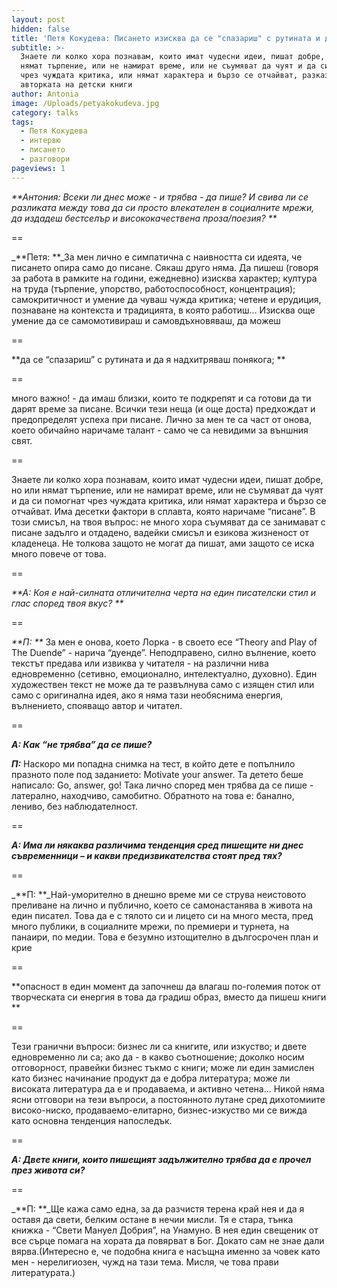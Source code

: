 ```yaml
---
layout: post
hidden: false
title: 'Петя Кокудева: Писането изисква да се "спазариш" с рутината и да я надхитряваш'
subtitle: >-
  Знаете ли колко хора познавам, които имат чудесни идеи, пишат добре, но или
  нямат търпение, или не намират време, или не съумяват да чуят и да си помогнат
  чрез чуждата критика, или нямат характера и бързо се отчайват, разказва
  авторката на детски книги
author: Antonia
image: /Uploads/petyakokudeva.jpg
category: talks
tags:
  - Петя Кокудева
  - интервю
  - писането
  - разговори
pageviews: 1
---
```

_**Антония: Всеки ли днес може - и трябва - да пише? И свива ли се разликата между това да си просто влекателен в социалните мрежи, да издадеш бестселър и висококачествена проза/поезия?   **_

\==

_**Петя: **_За мен лично е симпатична с наивността си идеята, че писането опира само до писане. Сякаш друго няма. Да пишеш (говоря за работа в рамките на години, ежедневно) изисква характер; култура на труда (търпение, упорство, работоспособност, концентрация); самокритичност и умение да чуваш чужда критика; четене и ерудиция, познаване на контекста и традицията, в която работиш… Изисква още умение да се самомотивираш и самовдъхновяваш, да можеш 

\==

**да се “спазариш” с рутината и да я надхитряваш понякога; **

\==

много важно! - да имаш близки, които те подкрепят и са готови да ти дарят време за писане. Всички тези неща (и още доста) предхождат и предопределят успеха при писане. Лично за мен те са част от онова, което обичайно наричаме талант - само че са невидими за външния свят. 

\==

Знаете ли колко хора познавам, които имат чудесни идеи, пишат добре, но или нямат търпение, или не намират време, или не съумяват да чуят и да си помогнат чрез чуждата критика, или нямат характера и бързо се отчайват. Има десетки фактори в сплавта, която наричаме “писане”. В този смисъл, на твоя въпрос: не много хора съумяват да се занимават с писане задълго и отдадено, вадейки смисъл и езикова жизненост от кладенеца. Не толкова защото не могат да пишат, ами защото се иска много повече от това.

\==

_**А: Коя е най-силната отличителна черта на един писателски стил и глас според твоя вкус?  **_

\==

_**П: **_ За мен е онова, което Лорка - в своето есе “Theory and Play of The Duende” - нарича “дуенде”. Неподправено, силно вълнение, което текстът предава или извиква у читателя - на различни нива едновременно (сетивно, емоционално, интелектуално, духовно). Един художествен текст не може да те развълнува само с изящен стил или само с оригинална идея, ако я няма тази необяснима енергия, вълнението, спояващо автор и читател.

\==

_**А: Как “не трябва” да се пише?**_

_**П:**_ Наскоро ми попадна снимка на тест, в който дете е попълнило празното поле под заданието: Motivate your answer. Та детето беше написало: Go, answer, go! Така лично според мен трябва да се пише - латерално, находчиво, самобитно. Обратното на това е: банално, лениво, без наблюдателност.

\==

_**А: Има ли някаква различима тенденция сред пишещите ни днес съвременници – и какви предизвикателства стоят пред тях?**_

\==

_**П: **_Най-уморително в днешно време ми се струва неистовото преливане на лично и публично, което се самонастанява в живота на един писател. Това да е с тялото си и лицето си на много места, пред много публики, в социалните мрежи, по премиери и турнета, на панаири, по медии. Това е безумно изтощително в дългосрочен план и крие 

\==

**опасност в един момент да започнеш да влагаш по-големия поток от творческата си енергия в това да градиш образ, вместо да пишеш книги **

\==

Тези гранични въпроси: бизнес ли са книгите, или изкуство; и двете едновременно ли са; ако да - в какво съотношение; доколко носим отговорност, правейки бизнес тъкмо с книги; може ли един замислен като бизнес начинание продукт да е добра литература; може ли високата литература да е и продаваема, и активно четена... Никой няма ясни отговори на тези въпроси, а постоянното лутане сред дихотомиите високо-ниско, продаваемо-елитарно, бизнес-изкуство ми се вижда като основна тенденция напоследък.

\==

_**А: Двете книги, които пишещият задължително трябва да е прочел през живота си?**_

\==

_**П: **_Ще кажа само една, за да разчистя терена край нея и да я оставя да свети, белким остане в нечии мисли. Тя е стара, тънка книжка - “Свети Мануел Добрия”, на Унамуно. В нея един свещеник от все сърце помага на хората да повярват в Бог. Докато сам не знае дали вярва.(Интересно е, че подобна книга е насъщна именно за човек като мен - нерелигиозен, чужд на тази тема. Мисля, че това прави литературата.)
